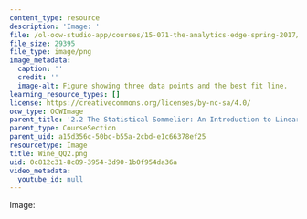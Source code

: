 ```yaml
---
content_type: resource
description: 'Image: '
file: /ol-ocw-studio-app/courses/15-071-the-analytics-edge-spring-2017/0c812c318c8939543d901b0f954da36a_Wine_QQ2.png
file_size: 29395
file_type: image/png
image_metadata:
  caption: ''
  credit: ''
  image-alt: Figure showing three data points and the best fit line.
learning_resource_types: []
license: https://creativecommons.org/licenses/by-nc-sa/4.0/
ocw_type: OCWImage
parent_title: '2.2 The Statistical Sommelier: An Introduction to Linear Regression'
parent_type: CourseSection
parent_uid: a15d356c-50bc-b55a-2cbd-e1c66378ef25
resourcetype: Image
title: Wine_QQ2.png
uid: 0c812c31-8c89-3954-3d90-1b0f954da36a
video_metadata:
  youtube_id: null
---
```

Image: 